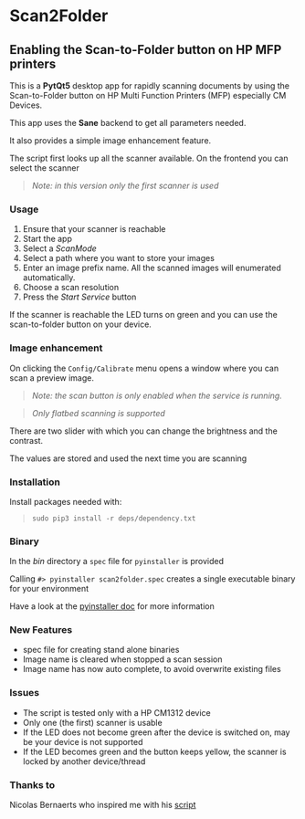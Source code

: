 # Scan2Folder

## Enabling the Scan-to-Folder button on HP MFP printers

This is a **PytQt5** desktop app for rapidly scanning documents by using the Scan-to-Folder button on HP Multi Function Printers (MFP)
especially CM Devices.

This app uses the **Sane** backend to get all parameters needed.

It also provides a simple image enhancement feature.

The script first looks up all the scanner available.
On the frontend you can select the scanner

>*Note: in this version only the first scanner is used*

### Usage

1. Ensure that your scanner is reachable
2. Start the app
3. Select a *ScanMode*
4. Select a path where you want to store your images
5. Enter an image prefix name. All the scanned images will enumerated automatically.
6. Choose a scan resolution
7. Press the *Start Service* button

If the scanner is reachable the LED turns on green and you can use the scan-to-folder button on your device.

### Image enhancement

On clicking the `Config/Calibrate` menu opens a window where you can scan a preview image.

>*Note: the scan button is only enabled when the service is running.*

>*Only flatbed scanning is supported*

There are two slider with which you can change the brightness and the contrast.

The values are stored and used the next time you are scanning

### Installation

Install packages needed with:

>`sudo pip3 install -r deps/dependency.txt`

### Binary

In the *bin* directory a `spec` file for `pyinstaller` is provided

Calling `#> pyinstaller scan2folder.spec` creates a single executable binary for your environment

Have a look at the [pyinstaller doc](https://pyinstaller.readthedocs.io) for more information

### New Features

* spec file for creating stand alone binaries
* Image name is cleared when stopped a scan session
* Image name has now auto complete, to avoid overwrite existing files

### Issues

* The script is tested only with a HP CM1312 device
* Only one (the first) scanner is usable
* If the LED does not become green after the device is switched on, may be your device is not supported
* If the LED becomes green and the button keeps yellow, the scanner is locked by another device/thread

### Thanks to

Nicolas Bernaerts who inspired me with his [script](http://www.bernaerts-nicolas.fr/linux/74-ubuntu/264-ubuntu-hp-mfp-scanner-scantofolder)
